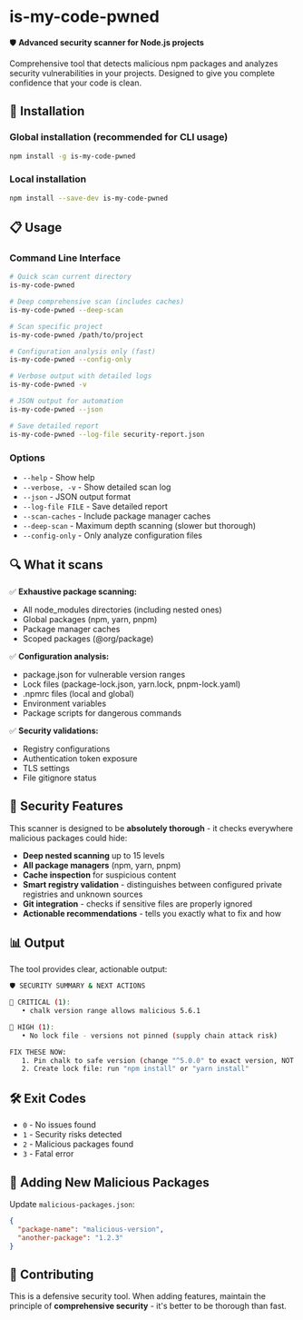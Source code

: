# is-my-code-pwned

🛡️ **Advanced security scanner for Node.js projects**

Comprehensive tool that detects malicious npm packages and analyzes security vulnerabilities in your projects. Designed to give you complete confidence that your code is clean.

## 🚀 Installation

### Global installation (recommended for CLI usage)
```bash
npm install -g is-my-code-pwned
```

### Local installation
```bash
npm install --save-dev is-my-code-pwned
```

## 📋 Usage

### Command Line Interface
```bash
# Quick scan current directory
is-my-code-pwned

# Deep comprehensive scan (includes caches)
is-my-code-pwned --deep-scan

# Scan specific project
is-my-code-pwned /path/to/project

# Configuration analysis only (fast)
is-my-code-pwned --config-only

# Verbose output with detailed logs
is-my-code-pwned -v

# JSON output for automation
is-my-code-pwned --json

# Save detailed report
is-my-code-pwned --log-file security-report.json
```

### Options
- `--help` - Show help
- `--verbose, -v` - Show detailed scan log  
- `--json` - JSON output format
- `--log-file FILE` - Save detailed report
- `--scan-caches` - Include package manager caches
- `--deep-scan` - Maximum depth scanning (slower but thorough)
- `--config-only` - Only analyze configuration files

## 🔍 What it scans

✅ **Exhaustive package scanning:**
- All node_modules directories (including nested ones)
- Global packages (npm, yarn, pnpm)
- Package manager caches
- Scoped packages (@org/package)

✅ **Configuration analysis:**
- package.json for vulnerable version ranges
- Lock files (package-lock.json, yarn.lock, pnpm-lock.yaml)
- .npmrc files (local and global)
- Environment variables
- Package scripts for dangerous commands

✅ **Security validations:**
- Registry configurations
- Authentication token exposure
- TLS settings
- File gitignore status

## 🚨 Security Features

This scanner is designed to be **absolutely thorough** - it checks everywhere malicious packages could hide:

- **Deep nested scanning** up to 15 levels
- **All package managers** (npm, yarn, pnpm)  
- **Cache inspection** for suspicious content
- **Smart registry validation** - distinguishes between configured private registries and unknown sources
- **Git integration** - checks if sensitive files are properly ignored
- **Actionable recommendations** - tells you exactly what to fix and how

## 📊 Output

The tool provides clear, actionable output:

```bash
🛡️ SECURITY SUMMARY & NEXT ACTIONS

🚨 CRITICAL (1):
   • chalk version range allows malicious 5.6.1

🔴 HIGH (1):
   • No lock file - versions not pinned (supply chain attack risk)

FIX THESE NOW:
   1. Pin chalk to safe version (change "^5.0.0" to exact version, NOT 5.6.1)
   2. Create lock file: run "npm install" or "yarn install"
```

## 🛠️ Exit Codes

- `0` - No issues found
- `1` - Security risks detected  
- `2` - Malicious packages found
- `3` - Fatal error

## 🔧 Adding New Malicious Packages

Update `malicious-packages.json`:
```json
{
  "package-name": "malicious-version",
  "another-package": "1.2.3"
}
```

## 🤝 Contributing

This is a defensive security tool. When adding features, maintain the principle of **comprehensive security** - it's better to be thorough than fast.

